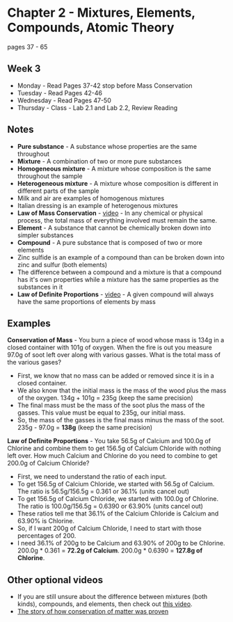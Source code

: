 # Chapter 2 - Mixtures, Elements, Compounds, Atomic Theory

pages 37 - 65

## Week 3
- Monday - Read Pages 37-42 stop before Mass Conservation	
- Tuesday - Read Pages 42-46 	
- Wednesday - Read Pages 47-50 	
- Thursday - Class - Lab 2.1 and Lab 2.2, Review Reading	

## Notes
- **Pure substance** - A substance whose properties are the same throughout
- **Mixture** - A combination of two or more pure substances
- **Homogeneous mixture** - A mixture whose composition is the same throughout the sample
- **Heterogeneous mixture** - A mixture whose composition is different in different parts of the sample
- Milk and air are examples of homogenous mixtures
- Italian dressing is an example of heterogenous mixtures
- **Law of Mass Conservation** - [video](https://youtu.be/dExpJAECSL8) - In any chemical or physical process, the total mass of everything involved must remain the same.
- **Element** - A substance that cannot be chemically broken down into simpler substances
- **Compound** - A pure substance that is composed of two or more elements
- Zinc sulfide is an example of a compound than can be broken down into zinc and sulfur (both elements)
- The difference between a compound and a mixture is that a compound has it's own properties while a mixture has the same properties as the substances in it
- **Law of Definite Proportions** - [video](https://www.youtube.com/watch?v=08-96_wkUi8) - A given compound will always have the same proportions of elements by mass

## Examples
**Conservation of Mass** - You burn a piece of wood whose mass is 134g in a closed container with 101g of oxygen. When the fire is out you measure 97.0g of soot left over along with various gasses. What is the total mass of the various gases?
- First, we know that no mass can be added or removed since it is in a closed container.
- We also know that the initial mass is the mass of the wood plus the mass of the oxygen. 134g + 101g = 235g (keep the same precision)
- The final mass must be the mass of the soot plus the mass of the gasses. This value must be equal to 235g, our initial mass.
- So, the mass of the gasses is the final mass minus the mass of the soot. 235g - 97.0g = **138g** (keep the same precision)

**Law of Definite Proportions** - You take 56.5g of Calcium and 100.0g of Chlorine and combine them to get 156.5g of Calcium Chloride with nothing left over. How much Calcium and Chlorine do you need to combine to get 200.0g of Calcium Chloride?
- First, we need to understand the ratio of each input. 
- To get 156.5g of Calcium Chloride, we started with 56.5g of Calcium. The ratio is 56.5g/156.5g = 0.361 or 36.1% (units cancel out)
- To get 156.5g of Calcium Chloride, we started with 100.0g of Chlorine. The ratio is 100.0g/156.5g = 0.6390 or 63.90% (units cancel out)
- These ratios tell me that 36.1% of the Calcium Chloride is Calcium and 63.90% is Chlorine. 
- So, if I want 200g of Calcium Chloride, I need to start with those percentages of 200.
- I need 36.1% of 200g to be Calcium and 63.90% of 200g to be Chlorine. 200.0g * 0.361 = **72.2g of Calcium**. 200.0g * 0.6390 = **127.8g of Chlorine**.

## Other optional videos
- If you are still unsure about the difference between mixtures (both kinds), compounds, and elements, then check out [this video](https://youtu.be/HgLrMKEN4Iw).
- [The story of how conservation of matter was proven](https://youtu.be/x9iZq3ZxbO8)
